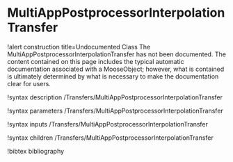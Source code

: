 <!-- MOOSE Documentation Stub: Remove this when content is added. -->

# MultiAppPostprocessorInterpolationTransfer

!alert construction title=Undocumented Class
The MultiAppPostprocessorInterpolationTransfer has not been documented. The content contained on this page includes the
typical automatic documentation associated with a MooseObject; however, what is contained is
ultimately determined by what is necessary to make the documentation clear for users.

!syntax description /Transfers/MultiAppPostprocessorInterpolationTransfer

!syntax parameters /Transfers/MultiAppPostprocessorInterpolationTransfer

!syntax inputs /Transfers/MultiAppPostprocessorInterpolationTransfer

!syntax children /Transfers/MultiAppPostprocessorInterpolationTransfer

!bibtex bibliography
